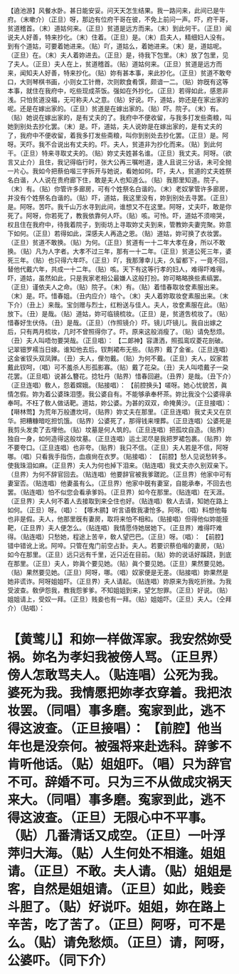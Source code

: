 <!-- { "loadSidebar": true } -->
【遶池游】风餐水卧。甚日能安妥。问天天怎生结果。我一路问来，此间已是牛府。（末嗽介）（正旦）呀，那边有位府干哥在彼，不免上前问一声。吓，府干哥，贫道稽首。（末）道姑何来。（正旦）贫道是远方而来。（末）到此何干。（正旦）闻说夫人好善，特来抄化。（末）住着。（正旦）是。（末）启夫人，精细妇人没有。到有个道姑，可要着她进来。（贴）吖，道姑么，着她进来。（末）是，道姑呢。（正旦）在。（末）夫人着妳进去。（正旦）是，待我下包里。（末）放了包里，见了夫人。（正旦）夫人在上，贫道稽首。（贴）道姑何来。（正旦）贫道是远方而来，闻知夫人好善，特来抄化。（贴）妳有甚本事，来此抄化。（正旦）贫道不敢夸口，大则琴棋书画，小则女工针黹，次则飮食肴馔，颇谙一二。（贴）妳旣有这等本事，就住在我府中，吃些现成茶饭。强如在外抄化。（正旦）若得如此，感恩非浅。只怕贫道没福，无可称夫人之意。（贴）好说。吓，道姑，妳还是在家出家的呢。还是在嫁出家的。（正旦）贫道是在嫁出家的。（贴）吓。院子。（末）有。（贴）她说在嫁出家的，是有丈夫的了。我府中不便收留，与我多打发些斋粮，叫她到别处去抄化罢。（末）是。吓，道姑，夫人说妳是在嫁出家的，是有丈夫的了，我府中不便收留，着我多打发些斋粮，叫你到别处去抄化罢。（正旦）是。阿呀。天吓。我不合说出有丈夫的。吓。夫人，贫道非为抄化而来。（贴）到此何干。（正旦）特来寻取丈夫的。（贴）妳丈夫姓甚名谁。（正旦）我丈夫。阿呀。（欲言又止介）且住，我记得临行时，张大公再三嘱咐道，逢人且说三分话，未可全抛一片心。我如今把蔡伯喈三字拆开与她说，看她如何。吓，夫人，贫道的丈夫姓祭名白谐，人人说在贵府廊下住，敢是夫人也知道么。（贴）我那里知道。院子。（末）有。（贴）你管许多廊房，可有个姓祭名白谐的。（末）老奴掌管许多廊房，并没有个姓祭名白谐的。（贴）吓，道姑，我这里没有，妳到别处去寻罢。（正旦）是。阿呀。苦吓。我千山万水寻到此间，谁想又不在这里。阿呀，丈夫吓，敢是你死了。阿呀，你若死了，教我依靠何人吓。（贴）咳。可怜。吓，道姑不须啼哭，权且住在我府中，待我着院子，到街坊上寻取妳丈夫到来，管教妳夫妻完聚。妳意下如何。（正旦）若得如此，深感夫人再造之恩。（贴）道姑，妳可换了衣妆罢。（正旦）贫道不敢换。（贴）为何。（正旦）贫道有一十二年大孝在身，所以不敢换。（贴）凡为人字者。大孝不过三年，那有一十二年。（正旦）贫道公死三年，婆死三年。（贴）也只得六年吓。（正旦）吖，我那薄幸儿夫，久留都下，一竟不回，替他代戴六年，共成一十二年。（贴）咳。天下有这等行孝的妇人，难得吓难得。吓，道姑，虽然如此，只是我家老相公最嫌人这般打扮。妳可略略换些素缟罢。（正旦）谨依夫人之命。（贴）院子。（末）有。（贴）着惜春取妆奁素服出来。（末）是。吓。惜春姐。（丑内应介）啥个。（末）夫人着妳取妆奁素服出来。（末下介）（丑上）来哉。宝剑赠与烈士，红粉送与佳人。夫人，妆奁素服在此。（贴）放下。（丑）是哉。（贴）道姑，妳可临镜梳妆。（正旦）是，贫道吿梳妆了。（贴）惜春好生伏侍。（丑）是哉。（正旦）（作照镜介）吓。镜儿吓镜儿。我自出嫁之后，只有两月梳妆，几时不曾照得你了。吓。原来这般消瘦了。（贴）请免愁烦。（丑）夫人叫唔勿要哭哉。（正旦唱）： 
【二郞神】容潇洒，照孤鸾叹菱花剖破。记翠钿罗襦当日嫁。谁知他去后。钗荆裙布无些。（贴界）戴了金雀。（正旦连唱）这金雀钗头双凤亸。（丑）夫人，俚勿戴。（贴）为何不戴。（正旦）夫人，奴家若戴此钗呵，（唱）可不羞杀人形孤影寡。（贴）戴了花朶。（丑）夫人叫唔戴子一朶花罢。（正旦唱）说甚么簪花。捻牡丹（贴界）惜春回避。（丑界）是哉。（丑下介）（正旦连唱）敎人，怨着嫦娥。（贴接唱）： 
【前腔换头】嗟呀。她心忧貌苦，眞情怎假。妳为着公婆珠泪堕。我公婆自有。不能够承奉杯茶。妳比我没个公婆得承奉呵。不枉了敎人做话靶。道姑，妳公婆。为甚的双双，命掩黄沙。（正旦接唱）： 
【啭林莺】为荒年万般遭坎坷，（贴界）妳丈夫在那里。（正旦连唱）我丈夫又在京华。把糟糠暗吃担饥饿。（贴界）公婆死了，那得钱来埋葬。（正旦连唱）公婆死是我剪头发卖了去埋他。（贴）坟墓是何人筑的。（正旦连唱）把孤坟自造。（贴界）独自一身，如何造得这般坟墓。（正旦连唱）运土泥尽是我把罗裙包裹。（贴界）妳不要夸口。（正旦连唱）也非夸。（贴界）我只不信。（正旦）夫人若是不信，阿呀哪。（唱）只看我手指伤，血痕尙在衣罗。（贴接唱）： 
【前腔】愁人见说愁转多。使我珠泪如麻。（正旦界）夫人为何也掉下泪来。（贴连唱）我丈夫亦久别双亲下。（旦界）为何不辞官回去。（贴连唱）他要辞官被我爹蹉跎。（正旦界）他家中可有妻室否。（贴连唱）他妻虽有么。（正旦界）他家中旣有妻室，自能承奉，不回去也罢。（贴连唱）怕不似您会看承爹妈。（正旦界）如今在那里。（贴连唱）在天涯。（正旦界）夫人何不着人去接取到来仝住也好。（贴连唱）敎人去请，知她在路上如何。（正旦）呀。（唱）： 
【啄木鹂】听言语敎我凄怆多。阿呀。（唱）料想他每也非是假。夫人，他那里旣有妻房，取将来怕不相和。（贴接唱）但得他似妳能挜靶，（正旦界）夫人便怎么。（贴连唱）我情愿侍她居她下。（正旦界）难得吓难得。（贴连唱）只愁她，程途上苦辛，敎人望巴巴。（正旦）呀。（唱）： 
【前腔】错中错讹上讹。阿啐。只管在鬼门前空占卦。夫人。若要识蔡伯喈的妻房，（贴）如今在那里。（正旦）远只远有千里，近只近在目前。（贴）妳的说话好蹊跷，到底在那里。（正旦）夫人，妳眞个要见她。（贴）眞个要见她。（正旦）果然要见她。（贴）果然要见她。（正旦）阿呀，哪。（唱）奴家便是无差。（贴接唱）妳果然是她非谎诈。阿呀姐姐吓。（正旦界）夫人请起。（贴连唱）妳原来为我吃折挫。为我受波查。敎伊怨我，教我怨爹爹。不知姐姐到来，望乞恕罪。（正旦）好说。（贴）姐姐请上，受奴一拜。（正旦）贱妾也有一拜。（贴）姐姐吓。（正旦）夫人。（仝拜介）（贴唱）： 

【黄莺儿】和妳一样做浑家。我安然妳受祸。妳名为孝妇我被傍人骂。（正旦界）傍人怎敢骂夫人。（贴连唱）公死为我。婆死为我。我情愿把妳孝衣穿着。我把浓妆罢。（同唱）事多磨。寃家到此，逃不得这波查。（正旦接唱）： 
【前腔】他当年也是没奈何。被强将来赴选科。辞爹不肯听他话。（贴）姐姐吓。（唱）只为辞官不可。辞婚不可。只为三不从做成灾祸天来大。（同唱）事多磨。寃家到此，逃不得这波查。（正旦）无限心中不平事。（贴）几番清话又成空。（正旦）一叶浮萍归大海。（贴）人生何处不相逢。姐姐请。（正旦）不敢。夫人请。（贴）姐姐是客，自然是姐姐请。（正旦）如此，贱妾斗胆了。（贴）好说吓。姐姐，妳在路上辛苦，吃了苦了。（正旦）阿呀，可不是么。（贴）请免愁烦。（正旦）请，阿呀，公婆吓。（同下介） 
======================================================== 

